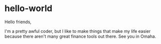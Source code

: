 # hello-world

Hello friends,

I'm a pretty awful coder, but I like to make things that make my life easier because there aren't many great finance tools out there. See you in Omaha.
